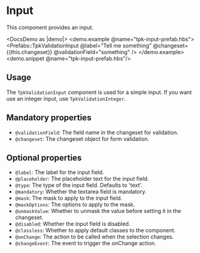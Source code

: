 # Input

This component provides an input.

<DocsDemo as |demo|>
  <demo.example @name="tpk-input-prefab.hbs">
      <Prefabs::TpkValidationInput
        @label="Tell me something"
        @changeset={{this.changeset}} 
        @validationField="something"
      />
  </demo.example>
  <demo.snippet @name="tpk-input-prefab.hbs"/>
</DocsDemo>

## Usage

The `TpkValidationInput` component is used for a simple input. If you want use an integer input, use `TpkValidationInteger`.

## Mandatory properties

- `@validationField`: The field name in the changeset for validation.
- `@changeset`: The changeset object for form validation.

## Optional properties

- `@label`: The label for the input field.
- `@placeholder`: The placeholder text for the input field.
- `@type`: The type of the input field. Defaults to 'text'.
- `@mandatory`: Whether the textarea field is mandatory.
- `@mask`: The mask to apply to the input field.
- `@maskOptions`: The options to apply to the mask.
- `@unmaskValue`: Whether to unmask the value before setting it in the changeset.
- `@disabled`: Whether the input field is disabled.
- `@classless`: Whether to apply default classes to the component.
- `@onChange`: The action to be called when the selection changes. 
- `@changeEvent`: The event to trigger the onChange action.

